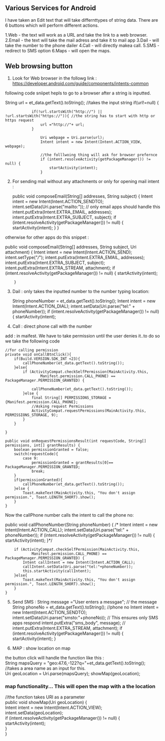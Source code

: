 ## Various Services for Android

I have taken an Edit text that will take differnttypes of string data. There are 6 buttons which will perform different actions.

1.Web - the text will work as a URL and take the link to a web browser.
2.Email - the text will take the mail adress and take it to mail app
3.Dail - will take the number to the phone dailer
4.Call - will directly makea call.
5.SMS - redirect to SMS option
6.Maps - will open the maps.

## Web browsing button

1. Look for Web browser in the followg link :
https://developer.android.com/guide/components/intents-common

following code sniipet hepls to go to a browser after a string is inputted.

String url = et_data.getText().toString(); //takes the input string
                if(url!=null) {

                if(!url.startsWith("http://") || !url.startsWith("https://")){ //the string has to start with http or https request
                    url ="http://"+ url;
                }

                    Uri webpage = Uri.parse(url);
                    Intent intent = new Intent(Intent.ACTION_VIEW, webpage);

                    //the folllwoing thing will ask for browser prefernce
                    if (intent.resolveActivity(getPackageManager()) != null) {
                        startActivity(intent);
                    }

2. For sending mail without any attachments or only for opening mail intent :

   public void composeEmail(String[] addresses, String subject) {
            Intent intent = new Intent(Intent.ACTION_SENDTO);
            intent.setData(Uri.parse("mailto:")); // only email apps should handle this
            intent.putExtra(Intent.EXTRA_EMAIL, addresses);
            intent.putExtra(Intent.EXTRA_SUBJECT, subject);
            if (intent.resolveActivity(getPackageManager()) != null) {
                startActivity(intent);
            }
        }

otherwise for other apps do this snippet :

 public void composeEmail(String[] addresses, String subject, Uri attachment) {
        Intent intent = new Intent(Intent.ACTION_SEND);
        intent.setType("*/*");
        intent.putExtra(Intent.EXTRA_EMAIL, addresses);
        intent.putExtra(Intent.EXTRA_SUBJECT, subject);
        intent.putExtra(Intent.EXTRA_STREAM, attachment);
        if (intent.resolveActivity(getPackageManager()) != null) {
            startActivity(intent);

        }

3. Dail : only takes the inputted number to the number typing location:

   String phoneNumber = et_data.getText().toString();
                Intent intent = new Intent(Intent.ACTION_DIAL);
                intent.setData(Uri.parse("tel:" + phoneNumber));
                if (intent.resolveActivity(getPackageManager()) != null) {
                    startActivity(intent);

4. Call : direct phone call with the number 

add : <uses-permission android:name="android.permission.CALL_PHONE" /> in maifest. We have to take permission until the user denies it..to do so we take the following code


    //for calling permission
    private void onCallBtnClick(){
        if(Build.VERSION.SDK_INT <23){
            callPhoneNumber(et_data.getText().toString());
        }else{
            if (ActivityCompat.checkSelfPermission(MainActivity.this,
                    Manifest.permission.CALL_PHONE) == PackageManager.PERMISSION_GRANTED) {

                callPhoneNumber(et_data.getText().toString());
            }else {
                final String[] PERMISSIONS_STORAGE = {Manifest.permission.CALL_PHONE};
                //Asking request Permissions
                ActivityCompat.requestPermissions(MainActivity.this, PERMISSIONS_STORAGE, 9);
            }
        }

    }

    public void onRequestPermissionsResult(int requestCode, String[] permissions, int[] grantResults) {
        boolean permissionGranted = false;
        switch(requestCode){
            case 9:
                permissionGranted = grantResults[0]== PackageManager.PERMISSION_GRANTED;
                break;
        }
        if(permissionGranted){
            callPhoneNumber(et_data.getText().toString());
        }else {
            Toast.makeText(MainActivity.this, "You don't assign permission.", Toast.LENGTH_SHORT).show();
        }
    }

Now the callPhone number calls the intent to call the phone no:

public void callPhoneNumber(String phoneNumber) {
       /* Intent intent = new Intent(Intent.ACTION_CALL);
        intent.setData(Uri.parse("tel:" + phoneNumber));
        if (intent.resolveActivity(getPackageManager()) != null) {
            startActivity(intent);
        }*/

        if (ActivityCompat.checkSelfPermission(MainActivity.this,
                Manifest.permission.CALL_PHONE) == PackageManager.PERMISSION_GRANTED) {
            Intent callIntent = new Intent(Intent.ACTION_CALL);
            callIntent.setData(Uri.parse("tel:"+phoneNumber));
            this.startActivity(callIntent);
        }else{
            Toast.makeText(MainActivity.this, "You don't assign permission.", Toast.LENGTH_SHORT).show();
        }
    }


5.  Send SMS : 
                String message ="User enters a messgae"; // the message 
                String phoneNo = et_data.getText().toString(); //phone no
                Intent intent = new Intent(Intent.ACTION_SENDTO);
                intent.setData(Uri.parse("smsto:"+phoneNo));  // This ensures only SMS apps respond
                intent.putExtra("sms_body", message);
               // intent.putExtra(Intent.EXTRA_STREAM, attachment);
                if (intent.resolveActivity(getPackageManager()) != null) {
                    startActivity(intent);
                }

6.  MAP : show location on map

the button click will handle the function like this :
<br>
                 String mapsQuery = "geo:47.6,-122?q="+et_data.getText().toString(); //takes a area name as an input for this.<br>
                 Uri geoLocation = Uri.parse(mapsQuery);
                 showMap(geoLocation);

### map functionality... This will open the map with a the location
//the function takes URI as a parameter <br>
     public void showMap(Uri geoLocation) { <br>
    Intent intent = new Intent(Intent.ACTION_VIEW);  <br>
    intent.setData(geoLocation);   <br>
    if (intent.resolveActivity(getPackageManager()) != null) { <br>
        startActivity(intent); <br>
    } <br>
}

